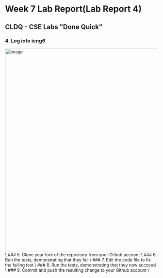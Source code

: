 # Week 7 Lab Report(Lab Report 4)
## CLDQ - CSE Labs "Done Quick"
### 4. Log into ieng6
<img width="671" alt="image" src="https://user-images.githubusercontent.com/110417501/221388254-cb41c88a-4ae2-48c3-b04e-03189205ae0b.png">
\
### 5. Clone your fork of the repository from your Github account
\
### 6. Run the tests, demonstrating that they fail
\
### 7. Edit the code file to fix the failing test
\
### 8. Run the tests, demonstrating that they now succeed
\
### 9. Commit and push the resulting change to your Github account
\
